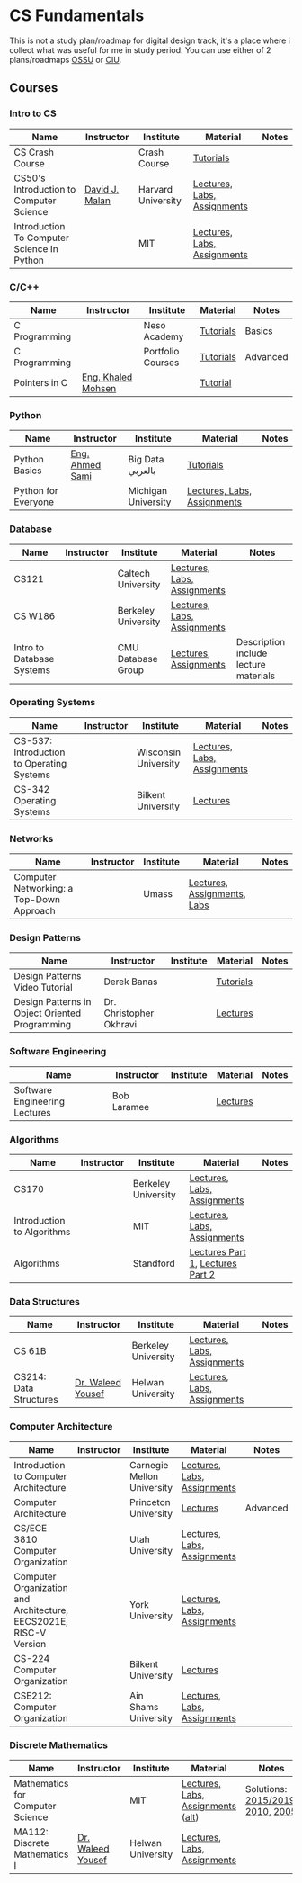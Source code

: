# CS Fundamentals

This is not a study plan/roadmap for digital design track, it's a place where i collect what was useful for me in study period.
You can use either of 2 plans/roadmaps  [OSSU](https://github.com/ossu/computer-science) or [CIU](https://github.com/jwasham/coding-interview-university).
## Courses

### Intro to CS
| Name | Instructor | Institute | Material | Notes |
| ------------- | ------------- | ------------- | ------------- | ------------- |
| CS Crash Course  | | Crash Course  | [Tutorials](https://www.youtube.com/playlist?list=PLH2l6uzC4UEW0s7-KewFLBC1D0l6XRfye) |  |
| CS50's Introduction to Computer Science  | [David J. Malan](https://www.linkedin.com/in/malan/) | Harvard University  | [Lectures, Labs, Assignments](https://cs50.harvard.edu/x) | | 
| Introduction To Computer Science In Python | | MIT |  [Lectures, Labs, Assignments](https://ocw.mit.edu/courses/6-0001-introduction-to-computer-science-and-programming-in-python-fall-2016/) |
### C/C++ 
| Name | Instructor | Institute | Material | Notes |
| ------------- | ------------- | ------------- | ------------- | ------------- |
| C Programming | | Neso Academy | [Tutorials](https://www.youtube.com/playlist?list=PLBlnK6fEyqRggZZgYpPMUxdY1CYkZtARR) | Basics |
| C Programming | | Portfolio Courses | [Tutorials](https://www.youtube.com/playlist?list=PLA1FTfKBAEX4hblYoH6mnq0zsie2w6Wif) | Advanced |
| Pointers in C | [Eng. Khaled Mohsen](https://www.linkedin.com/in/khaled-mohsen-755071150/) | | [Tutorial](https://drive.google.com/drive/folders/1RTg7JrMcan9sWrosrYqkRkNXrRAf_mcb) | |


### Python
| Name | Instructor | Institute | Material | Notes |
| ------------- | ------------- | ------------- | ------------- | ------------- |
| Python Basics | [Eng. Ahmed Sami ](https://www.linkedin.com/in/ahmed-sami-a173138/) | Big Data بالعربي | [Tutorials](https://www.youtube.com/playlist?list=PLrooD4hY1QqCCAbHdQTJ-BpVFQlCu_Pg1) | |
| Python for Everyone | | Michigan University | [Lectures, Labs, Assignments](https://www.py4e.com/) | |

### Database
| Name | Instructor | Institute | Material | Notes |
| ------------- | ------------- | ------------- | ------------- | ------------- |
| CS121 | | Caltech University | [Lectures, Labs, Assignments](http://users.cms.caltech.edu/~donnie/cs121/) | |
| CS W186 | | Berkeley University | [Lectures, Labs, Assignments](https://cs186berkeley.net/) | |
| Intro to Database Systems | | CMU Database Group | [Lectures](https://www.youtube.com/playlist?list=PLSE8ODhjZXjbohkNBWQs_otTrBTrjyohi), [Assignments](https://15445.courses.cs.cmu.edu/fall2019/assignments.html) | Description include lecture materials |
### Operating Systems
| Name | Instructor | Institute | Material | Notes |
| ------------- | ------------- | ------------- | ------------- | ------------- |
| CS-537: Introduction to Operating Systems | | Wisconsin University | [Lectures, Labs, Assignments](https://pages.cs.wisc.edu/~remzi/Classes/537/Spring2018/) | |
| CS-342 Operating Systems | | Bilkent  University | [Lectures](http://video.bilkent.edu.tr/course_videos.php?courseid=8) | |
### Networks
| Name | Instructor | Institute | Material | Notes |
| ------------- | ------------- | ------------- | ------------- | ------------- |
| Computer Networking: a Top-Down Approach | | Umass | [Lectures, Assignments](http://gaia.cs.umass.edu/kurose_ross/online_lectures.htm), [Labs](http://gaia.cs.umass.edu/kurose_ross/wireshark.php) | |
### Design Patterns
| Name | Instructor | Institute | Material | Notes |
| ------------- | ------------- | ------------- | ------------- | ------------- |
| Design Patterns Video Tutorial | Derek Banas | | [Tutorials](https://www.youtube.com/playlist?list=PLF206E906175C7E07#_=_) | |
| Design Patterns in Object Oriented Programming | Dr. Christopher Okhravi | | [Lectures](https://www.youtube.com/playlist?list=PLrhzvIcii6GNjpARdnO4ueTUAVR9eMBpc) | |
### Software Engineering 
| Name | Instructor | Institute | Material | Notes |
| ------------- | ------------- | ------------- | ------------- | ------------- |
| Software Engineering Lectures | Bob Laramee | | [Lectures](https://www.youtube.com/playlist?list=PLZo40sVmw_4MtSKbhU4e8-tl8qG9ueyRj#_=_) | |
### Algorithms
| Name | Instructor | Institute | Material | Notes |
| ------------- | ------------- | ------------- | ------------- | ------------- |
| CS170 | | Berkeley University | [Lectures, Labs, Assignments](https://cs170.org/) | |
|  Introduction to Algorithms | | MIT | [Lectures, Labs, Assignments](https://ocw.mit.edu/courses/6-006-introduction-to-algorithms-spring-2020/) | |
|  Algorithms | | Standford | [Lectures Part 1](https://www.youtube.com/playlist?list=PLXFMmlk03Dt7Q0xr1PIAriY5623cKiH7V), [Lectures Part 2](https://www.youtube.com/playlist?list=PLXFMmlk03Dt5EMI2s2WQBsLsZl7A5HEK6) | |

### Data Structures
| Name | Instructor | Institute | Material | Notes |
| ------------- | ------------- | ------------- | ------------- | ------------- |
| CS 61B | | Berkeley University | [Lectures, Labs, Assignments](http://fa20.datastructur.es/) | |
|  CS214: Data Structures | [Dr. Waleed Yousef](https://www.facebook.com/DrWaleedAYousef) | Helwan University | [Lectures](https://www.youtube.com/playlist?list=PLoK2Lr1miEm-5zCzKE8siQezj9rvQlnca), [Labs, Assignments](https://github.com/DrWaleedAYousef/Teaching/tree/master/DataStructures)  | |

### Computer Architecture
| Name | Instructor | Institute | Material | Notes |
| ------------- | ------------- | ------------- | ------------- | ------------- |
| Introduction to Computer Architecture | | Carnegie Mellon University | [Lectures, Labs, Assignments](https://course.ece.cmu.edu/~ece447/s15/doku.php) | |
| Computer Architecture |  | Princeton University | [Lectures](https://www.coursera.org/learn/comparch)  | Advanced | 
| CS/ECE 3810 Computer Organization | | Utah University | [Lectures, Labs, Assignments](https://users.cs.utah.edu/~rajeev/cs3810/) | |
| Computer Organization and Architecture, EECS2021E, RISC-V Version | | York University | [Lectures](https://www.youtube.com/playlist?list=PL-Mfq5QS-s8iUJpNzCOtQKRfpswCrPbiW), [Labs, Assignments](https://wiki.eecs.yorku.ca/course_archive/2019-20/F/2021E/) | |
| CS-224 Computer Organization | | Bilkent University | [Lectures](http://video.bilkent.edu.tr/course_videos.php?courseid=16) | |
| CSE212: Computer Organization | | Ain Shams University | [Lectures](https://www.youtube.com/playlist?list=PLffO0PKa_AqFJvjeFbHef2SkW0KyuH5DY), [Labs, Assignments](https://drive.google.com/drive/folders/15tb16T66hj8ETuBPFX1iHDi62FuUfV3Y?fbclid=IwAR0T8I8JcHDaLkUN5TI-XOYawHUYqSlIhe-KnCBLwjuDmFYTo6nWEdFe4QQ)  | |


### Discrete Mathematics
| Name | Instructor | Institute | Material | Notes |
| ------------- | ------------- | ------------- | ------------- | ------------- |
| Mathematics for Computer Science | | MIT | [Lectures, Labs, Assignments](https://openlearninglibrary.mit.edu/courses/course-v1:OCW+6.042J+2T2019/about) ([alt](https://ocw.mit.edu/courses/6-042j-mathematics-for-computer-science-fall-2010/)) | Solutions: [2015/2019](https://github.com/spamegg1/Math-for-CS-solutions), [2010](https://github.com/frevib/mit-cs-math-6042-fall-2010-problems), [2005](https://ocw.mit.edu/courses/electrical-engineering-and-computer-science/6-042j-mathematics-for-computer-science-fall-2005/assignments/) |
| MA112: Discrete Mathematics I | [Dr. Waleed Yousef](https://www.facebook.com/DrWaleedAYousef) | Helwan University | [Lectures](https://www.youtube.com/playlist?list=PLoK2Lr1miEm_WKBBBHUQJRXaumduqkM4S), [Labs, Assignments](https://github.com/DrWaleedAYousef/Teaching/tree/master/DiscreteMathematics)  | |
